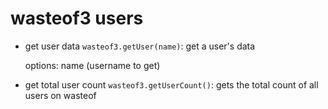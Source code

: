 # wasteof3 users

- get user data `wasteof3.getUser(name)`: get a user's data

    options: name (username to get)
- get total user count `wasteof3.getUserCount()`: gets the total count of all users on wasteof